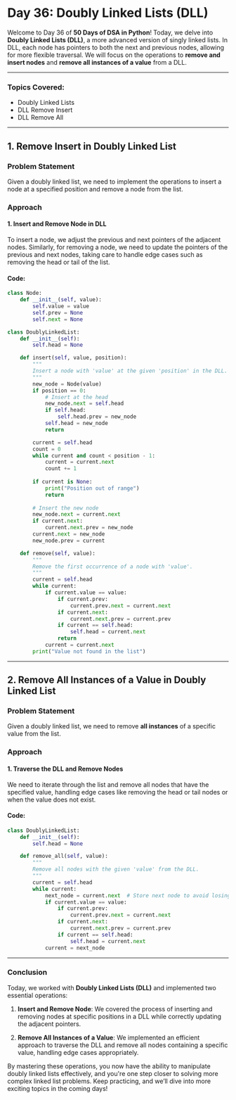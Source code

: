 # **Day 36: Doubly Linked Lists (DLL)**

Welcome to Day 36 of **50 Days of DSA in Python**! Today, we delve into **Doubly Linked Lists (DLL)**, a more advanced version of singly linked lists. In DLL, each node has pointers to both the next and previous nodes, allowing for more flexible traversal. We will focus on the operations to **remove and insert nodes** and **remove all instances of a value** from a DLL.

---

### **Topics Covered:**
- Doubly Linked Lists  
- DLL Remove Insert  
- DLL Remove All  

---

## **1. Remove Insert in Doubly Linked List**

### **Problem Statement**  
Given a doubly linked list, we need to implement the operations to insert a node at a specified position and remove a node from the list.

### **Approach**

#### **1. Insert and Remove Node in DLL**

To insert a node, we adjust the previous and next pointers of the adjacent nodes. Similarly, for removing a node, we need to update the pointers of the previous and next nodes, taking care to handle edge cases such as removing the head or tail of the list.

#### **Code:**
```python
class Node:
    def __init__(self, value):
        self.value = value
        self.prev = None
        self.next = None

class DoublyLinkedList:
    def __init__(self):
        self.head = None

    def insert(self, value, position):
        """
        Insert a node with 'value' at the given 'position' in the DLL.
        """
        new_node = Node(value)
        if position == 0:
            # Insert at the head
            new_node.next = self.head
            if self.head:
                self.head.prev = new_node
            self.head = new_node
            return

        current = self.head
        count = 0
        while current and count < position - 1:
            current = current.next
            count += 1
        
        if current is None:
            print("Position out of range")
            return
        
        # Insert the new node
        new_node.next = current.next
        if current.next:
            current.next.prev = new_node
        current.next = new_node
        new_node.prev = current

    def remove(self, value):
        """
        Remove the first occurrence of a node with 'value'.
        """
        current = self.head
        while current:
            if current.value == value:
                if current.prev:
                    current.prev.next = current.next
                if current.next:
                    current.next.prev = current.prev
                if current == self.head:
                    self.head = current.next
                return
            current = current.next
        print("Value not found in the list")
```

---

## **2. Remove All Instances of a Value in Doubly Linked List**

### **Problem Statement**  
Given a doubly linked list, we need to remove **all instances** of a specific value from the list.

### **Approach**

#### **1. Traverse the DLL and Remove Nodes**

We need to iterate through the list and remove all nodes that have the specified value, handling edge cases like removing the head or tail nodes or when the value does not exist.

#### **Code:**
```python
class DoublyLinkedList:
    def __init__(self):
        self.head = None

    def remove_all(self, value):
        """
        Remove all nodes with the given 'value' from the DLL.
        """
        current = self.head
        while current:
            next_node = current.next  # Store next node to avoid losing reference
            if current.value == value:
                if current.prev:
                    current.prev.next = current.next
                if current.next:
                    current.next.prev = current.prev
                if current == self.head:
                    self.head = current.next
            current = next_node
```

---

### **Conclusion**

Today, we worked with **Doubly Linked Lists (DLL)** and implemented two essential operations:

1. **Insert and Remove Node**: We covered the process of inserting and removing nodes at specific positions in a DLL while correctly updating the adjacent pointers.
   
2. **Remove All Instances of a Value**: We implemented an efficient approach to traverse the DLL and remove all nodes containing a specific value, handling edge cases appropriately.

By mastering these operations, you now have the ability to manipulate doubly linked lists effectively, and you're one step closer to solving more complex linked list problems. Keep practicing, and we’ll dive into more exciting topics in the coming days!